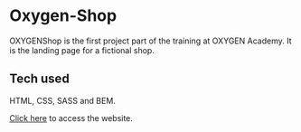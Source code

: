 # Oxygen-Shop

OXYGENShop is the first project part of the training at OXYGEN Academy. It is the landing page for a fictional shop.

## Tech used

HTML, CSS, SASS and BEM.

[Click here](https://learningprogramming0.github.io/Oxygen-Shop/) to access the website.
